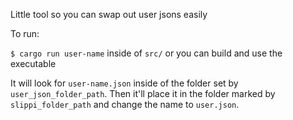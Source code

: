 Little tool so you can swap out user jsons easily

To run:

`$ cargo run user-name` inside of `src/`
or you can build and use the executable

It will look for `user-name.json` inside of the folder set by `user_json_folder_path`. Then it'll place it in the folder marked by `slippi_folder_path` and change the name to `user.json`.